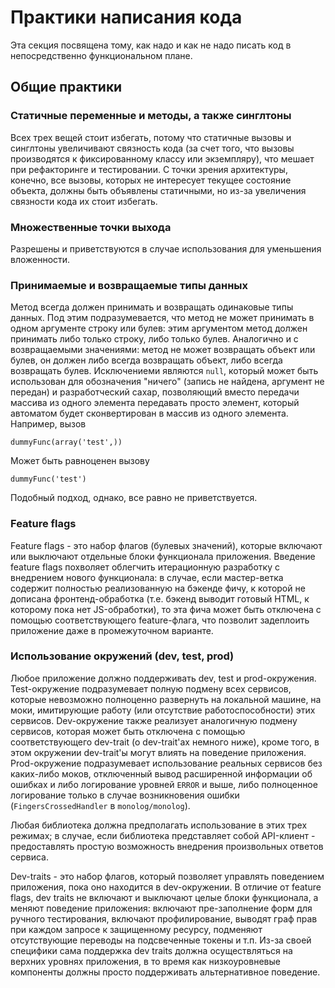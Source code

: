 # Практики написания кода

Эта секция посвящена тому, как надо и как не надо писать код в
непосредственно функциональном плане.

## Общие практики

### Статичные переменные и методы, а также синглтоны

Всех трех вещей стоит избегать, потому что статичные вызовы и синглтоны
увеличивают связность кода (за счет того, что вызовы производятся к
фиксированному классу или экземпляру), что мешает при рефакторинге и
тестировании. С точки зрения архитектуры, конечно, все вызовы, которых
не интересует текущее состояние объекта, должны быть объявлены
статичными, но из-за увеличения связности кода их стоит избегать.

### Множественные точки выхода

Разрешены и приветствуются в случае использования для уменьшения
вложенности.

### Принимаемые и возвращаемые типы данных

Метод всегда должен принимать и возвращать одинаковые типы данных. Под
этим подразумевается, что метод не может принимать в одном аргументе
строку или булев: этим аргументом метод должен принимать либо только
строку, либо только булев. Аналогично и с возвращаемыми значениями:
метод не может возвращать объект или булев, он должен либо всегда
возвращать объект, либо всегда возвращать булев. Исключениеми являются
`null`, который может быть использован для обозначения "ничего" (запись
не найдена, аргумент не передан) и разработческий сахар, позволяющий
вместо передачи массива из одного элемента передавать просто элемент,
который автоматом будет сконвертирован в массив из одного элемента.
Например, вызов

    dummyFunc(array('test',))
    
Может быть равноценен вызову

    dummyFunc('test')
    
Подобный подход, однако, все равно не приветствуется.

### Feature flags

Feature flags - это набор флагов (булевых значений), которые включают
или выключают отдельные блоки функционала приложения. Введение feature
flags похволяет облегчить итерационную разработку с внедрением нового
функционала: в случае, если мастер-ветка содержит полностью
реализованную на бэкенде фичу, к которой не дописана фронтенд-обработка
(т.е. бэкенд выводит готовый HTML, к которому пока нет JS-обработки), то
эта фича может быть отключена с помощью соответствующего feature-флага,
что позволит задеплоить приложение даже в промежуточном варианте.

### Использование окружений (dev, test, prod)

Любое приложение должно поддерживать dev, test и prod-окружения.
Test-окружение подразумевает полную подмену всех сервисов, которые
невозможно полноценно развернуть на локальной машине, на моки,
имитирующие работу (или отсутствие работоспособности) этих сервисов.
Dev-окружение также реализует аналогичную подмену сервисов, которая
может быть отключена с помощью соответствующего dev-trait (о
dev-trait'ах немного ниже), кроме того, в этом окружении dev-trait'ы
могут влиять на поведение приложения. Prod-окружение подразумевает
использование реальных сервисов без каких-либо моков, отключенный вывод
расширенной информации об ошибках и либо логирование уровней `ERROR` и
выше, либо полноценное логирование только в случае возникновения ошибки
(`FingersCrossedHandler` в `monolog/monolog`).

Любая библиотека должна предполагать использование в этих трех режимах;
в случае, если библиотека представляет собой API-клиент - предоставлять
простую возможность внедрения произвольных ответов сервиса.

Dev-traits - это набор флагов, который позволяет управлять поведением
приложения, пока оно находится в dev-окружении. В отличие от feature
flags, dev traits не включают и выключают целые блоки функционала, а
меняют поведение приложения: включают пре-заполнение форм для ручного
тестирования, включают профилирование, выводят граф прав при каждом
запросе к защищенному ресурсу, подменяют отсутствующие переводы на
подсвеченные токены и т.п. Из-за своей специфики сама поддержка dev
traits должна осуществляться на верхних уровнях приложения, в то время
как низкоуровневые компоненты должны просто поддерживать альтернативное
поведение.
